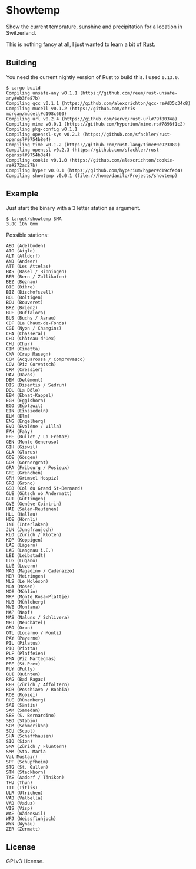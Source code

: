 # Showtemp

Show the current temprature, sunshine and precipitation for a location in
Switzerland.

This is nothing fancy at all, I just wanted to learn a bit of
[Rust](http://rustbyexample.com/).

## Building

You need the current nightly version of Rust to build this. I used `0.13.0`.

    $ cargo build
    Compiling unsafe-any v0.1.1 (https://github.com/reem/rust-unsafe-any#eb3fe87b)
    Compiling gcc v0.1.1 (https://github.com/alexcrichton/gcc-rs#d35c34c8)
    Compiling mucell v0.1.2 (https://github.com/chris-morgan/mucell#d198c660)
    Compiling url v0.2.4 (https://github.com/servo/rust-url#79f8034a)
    Compiling mime v0.0.1 (https://github.com/hyperium/mime.rs#7898f1c2)
    Compiling pkg-config v0.1.1
    Compiling openssl-sys v0.2.3 (https://github.com/sfackler/rust-openssl#9754b8e4)
    Compiling time v0.1.2 (https://github.com/rust-lang/time#0e923089)
    Compiling openssl v0.2.3 (https://github.com/sfackler/rust-openssl#9754b8e4)
    Compiling cookie v0.1.0 (https://github.com/alexcrichton/cookie-rs#272ac27b)
    Compiling hyper v0.0.1 (https://github.com/hyperium/hyper#d19cfed4)
    Compiling showtemp v0.0.1 (file:///home/danilo/Projects/showtemp)

## Example

Just start the binary with a 3 letter station as argument.

    $ target/showtemp SMA
    3.8C 10h 0mm

Possible stations:

    ABO (Adelboden)
    AIG (Aigle)
    ALT (Altdorf)
    AND (Andeer)
    ATT (Les Attelas)
    BAS (Basel / Binningen)
    BER (Bern / Zollikofen)
    BEZ (Beznau)
    BIE (Bière)
    BIZ (Bischofszell)
    BOL (Boltigen)
    BOU (Bouveret)
    BRZ (Brienz)
    BUF (Buffalora)
    BUS (Buchs / Aarau)
    CDF (La Chaux-de-Fonds)
    CGI (Nyon / Changins)
    CHA (Chasseral)
    CHD (Château-d'Oex)
    CHU (Chur)
    CIM (Cimetta)
    CMA (Crap Masegn)
    COM (Acquarossa / Comprovasco)
    COV (Piz Corvatsch)
    CRM (Cressier)
    DAV (Davos)
    DEM (Delémont)
    DIS (Disentis / Sedrun)
    DOL (La Dôle)
    EBK (Ebnat-Kappel)
    EGH (Eggishorn)
    EGO (Egolzwil)
    EIN (Einsiedeln)
    ELM (Elm)
    ENG (Engelberg)
    EVO (Evolène / Villa)
    FAH (Fahy)
    FRE (Bullet / La Frétaz)
    GEN (Monte Generoso)
    GIH (Giswil)
    GLA (Glarus)
    GOE (Gösgen)
    GOR (Gornergrat)
    GRA (Fribourg / Posieux)
    GRE (Grenchen)
    GRH (Grimsel Hospiz)
    GRO (Grono)
    GSB (Col du Grand St-Bernard)
    GUE (Gütsch ob Andermatt)
    GUT (Güttingen)
    GVE (Genève-Cointrin)
    HAI (Salen-Reutenen)
    HLL (Hallau)
    HOE (Hörnli)
    INT (Interlaken)
    JUN (Jungfraujoch)
    KLO (Zürich / Kloten)
    KOP (Koppigen)
    LAE (Lägern)
    LAG (Langnau i.E.)
    LEI (Leibstadt)
    LUG (Lugano)
    LUZ (Luzern)
    MAG (Magadino / Cadenazzo)
    MER (Meiringen)
    MLS (Le Moléson)
    MOA (Mosen)
    MOE (Möhlin)
    MRP (Monte Rosa-Plattje)
    MUB (Mühleberg)
    MVE (Montana)
    NAP (Napf)
    NAS (Naluns / Schlivera)
    NEU (Neuchâtel)
    ORO (Oron)
    OTL (Locarno / Monti)
    PAY (Payerne)
    PIL (Pilatus)
    PIO (Piotta)
    PLF (Plaffeien)
    PMA (Piz Martegnas)
    PRE (St-Prex)
    PUY (Pully)
    QUI (Quinten)
    RAG (Bad Ragaz)
    REH (Zürich / Affoltern)
    ROB (Poschiavo / Robbia)
    ROE (Robièi)
    RUE (Rünenberg)
    SAE (Säntis)
    SAM (Samedan)
    SBE (S. Bernardino)
    SBO (Stabio)
    SCM (Schmerikon)
    SCU (Scuol)
    SHA (Schaffhausen)
    SIO (Sion)
    SMA (Zürich / Fluntern)
    SMM (Sta. Maria
    Val Müstair)
    SPF (Schüpfheim)
    STG (St. Gallen)
    STK (Steckborn)
    TAE (Aadorf / Tänikon)
    THU (Thun)
    TIT (Titlis)
    ULR (Ulrichen)
    VAB (Valbella)
    VAD (Vaduz)
    VIS (Visp)
    WAE (Wädenswil)
    WFJ (Weissfluhjoch)
    WYN (Wynau)
    ZER (Zermatt)

## License

GPLv3 License.
